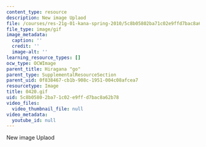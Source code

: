 ```yaml
---
content_type: resource
description: New image Uplaod
file: /courses/res-21g-01-kana-spring-2010/5c8b05802ba71c02e9ffd7bac8a62b78_0420.gif
file_type: image/gif
image_metadata:
  caption: ''
  credit: ''
  image-alt: ''
learning_resource_types: []
ocw_type: OCWImage
parent_title: Hiragana "go"
parent_type: SupplementalResourceSection
parent_uid: 0f838467-cb1b-908c-1951-004c08afcea7
resourcetype: Image
title: 0420.gif
uid: 5c8b0580-2ba7-1c02-e9ff-d7bac8a62b78
video_files:
  video_thumbnail_file: null
video_metadata:
  youtube_id: null
---
```

New image Uplaod

